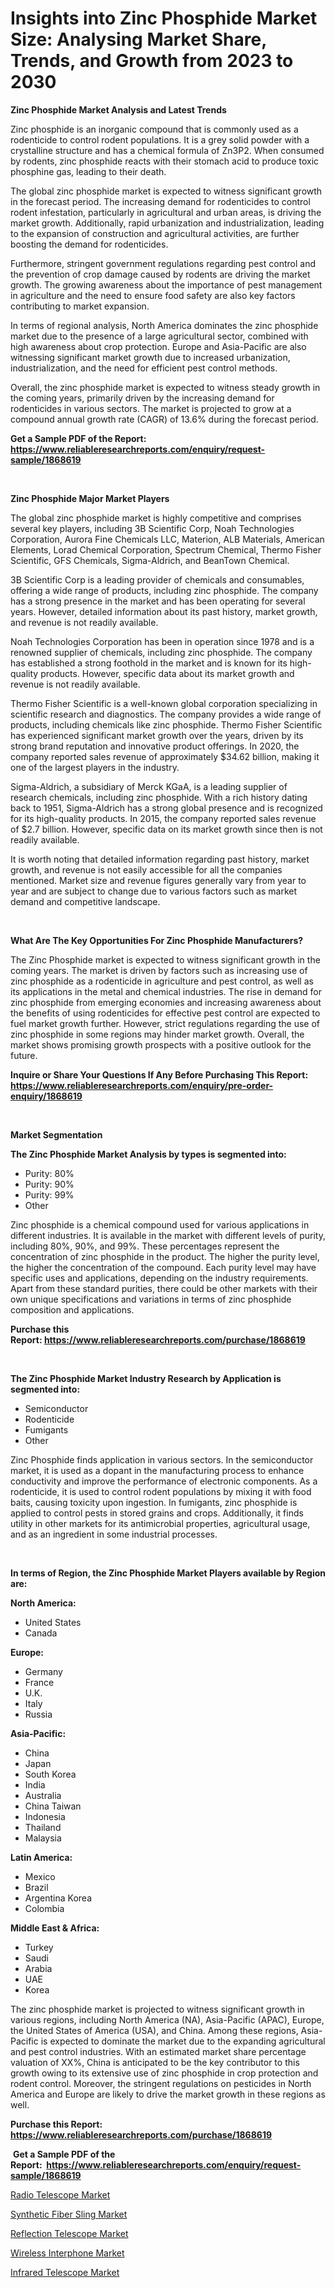 <p><h1>Insights into Zinc Phosphide Market Size: Analysing Market Share, Trends, and Growth from 2023 to 2030</h1></p><p><strong>Zinc Phosphide Market Analysis and Latest Trends</strong></p>
<p><p>Zinc phosphide is an inorganic compound that is commonly used as a rodenticide to control rodent populations. It is a grey solid powder with a crystalline structure and has a chemical formula of Zn3P2. When consumed by rodents, zinc phosphide reacts with their stomach acid to produce toxic phosphine gas, leading to their death.</p><p>The global zinc phosphide market is expected to witness significant growth in the forecast period. The increasing demand for rodenticides to control rodent infestation, particularly in agricultural and urban areas, is driving the market growth. Additionally, rapid urbanization and industrialization, leading to the expansion of construction and agricultural activities, are further boosting the demand for rodenticides.</p><p>Furthermore, stringent government regulations regarding pest control and the prevention of crop damage caused by rodents are driving the market growth. The growing awareness about the importance of pest management in agriculture and the need to ensure food safety are also key factors contributing to market expansion.</p><p>In terms of regional analysis, North America dominates the zinc phosphide market due to the presence of a large agricultural sector, combined with high awareness about crop protection. Europe and Asia-Pacific are also witnessing significant market growth due to increased urbanization, industrialization, and the need for efficient pest control methods.</p><p>Overall, the zinc phosphide market is expected to witness steady growth in the coming years, primarily driven by the increasing demand for rodenticides in various sectors. The market is projected to grow at a compound annual growth rate (CAGR) of 13.6% during the forecast period.</p></p>
<p><strong>Get a Sample PDF of the Report:&nbsp; <a href="https://www.reliableresearchreports.com/enquiry/request-sample/1868619">https://www.reliableresearchreports.com/enquiry/request-sample/1868619</a></strong></p>
<p>&nbsp;</p>
<p><strong>Zinc Phosphide Major Market Players</strong></p>
<p><p>The global zinc phosphide market is highly competitive and comprises several key players, including 3B Scientific Corp, Noah Technologies Corporation, Aurora Fine Chemicals LLC, Materion, ALB Materials, American Elements, Lorad Chemical Corporation, Spectrum Chemical, Thermo Fisher Scientific, GFS Chemicals, Sigma-Aldrich, and BeanTown Chemical.</p><p>3B Scientific Corp is a leading provider of chemicals and consumables, offering a wide range of products, including zinc phosphide. The company has a strong presence in the market and has been operating for several years. However, detailed information about its past history, market growth, and revenue is not readily available.</p><p>Noah Technologies Corporation has been in operation since 1978 and is a renowned supplier of chemicals, including zinc phosphide. The company has established a strong foothold in the market and is known for its high-quality products. However, specific data about its market growth and revenue is not readily available.</p><p>Thermo Fisher Scientific is a well-known global corporation specializing in scientific research and diagnostics. The company provides a wide range of products, including chemicals like zinc phosphide. Thermo Fisher Scientific has experienced significant market growth over the years, driven by its strong brand reputation and innovative product offerings. In 2020, the company reported sales revenue of approximately $34.62 billion, making it one of the largest players in the industry.</p><p>Sigma-Aldrich, a subsidiary of Merck KGaA, is a leading supplier of research chemicals, including zinc phosphide. With a rich history dating back to 1951, Sigma-Aldrich has a strong global presence and is recognized for its high-quality products. In 2015, the company reported sales revenue of $2.7 billion. However, specific data on its market growth since then is not readily available.</p><p>It is worth noting that detailed information regarding past history, market growth, and revenue is not easily accessible for all the companies mentioned. Market size and revenue figures generally vary from year to year and are subject to change due to various factors such as market demand and competitive landscape.</p></p>
<p>&nbsp;</p>
<p><strong>What Are The Key Opportunities For Zinc Phosphide Manufacturers?</strong></p>
<p><p>The Zinc Phosphide market is expected to witness significant growth in the coming years. The market is driven by factors such as increasing use of zinc phosphide as a rodenticide in agriculture and pest control, as well as its applications in the metal and chemical industries. The rise in demand for zinc phosphide from emerging economies and increasing awareness about the benefits of using rodenticides for effective pest control are expected to fuel market growth further. However, strict regulations regarding the use of zinc phosphide in some regions may hinder market growth. Overall, the market shows promising growth prospects with a positive outlook for the future.</p></p>
<p><strong>Inquire or Share Your Questions If Any Before Purchasing This Report: <a href="https://www.reliableresearchreports.com/enquiry/pre-order-enquiry/1868619">https://www.reliableresearchreports.com/enquiry/pre-order-enquiry/1868619</a></strong></p>
<p>&nbsp;</p>
<p><strong>Market Segmentation</strong></p>
<p><strong>The Zinc Phosphide Market Analysis by types is segmented into:</strong></p>
<p><ul><li>Purity: 80%</li><li>Purity: 90%</li><li>Purity: 99%</li><li>Other</li></ul></p>
<p><p>Zinc phosphide is a chemical compound used for various applications in different industries. It is available in the market with different levels of purity, including 80%, 90%, and 99%. These percentages represent the concentration of zinc phosphide in the product. The higher the purity level, the higher the concentration of the compound. Each purity level may have specific uses and applications, depending on the industry requirements. Apart from these standard purities, there could be other markets with their own unique specifications and variations in terms of zinc phosphide composition and applications.</p></p>
<p><strong>Purchase this Report:&nbsp;<a href="https://www.reliableresearchreports.com/purchase/1868619">https://www.reliableresearchreports.com/purchase/1868619</a></strong></p>
<p>&nbsp;</p>
<p><strong>The Zinc Phosphide Market Industry Research by Application is segmented into:</strong></p>
<p><ul><li>Semiconductor</li><li>Rodenticide</li><li>Fumigants</li><li>Other</li></ul></p>
<p><p>Zinc Phosphide finds application in various sectors. In the semiconductor market, it is used as a dopant in the manufacturing process to enhance conductivity and improve the performance of electronic components. As a rodenticide, it is used to control rodent populations by mixing it with food baits, causing toxicity upon ingestion. In fumigants, zinc phosphide is applied to control pests in stored grains and crops. Additionally, it finds utility in other markets for its antimicrobial properties, agricultural usage, and as an ingredient in some industrial processes.</p></p>
<p>&nbsp;</p>
<p><strong>In terms of Region, the Zinc Phosphide Market Players available by Region are:</strong></p>
<p>
    <p> <strong> North America: </strong>
        <ul>
            <li>United States</li>
            <li>Canada</li>
        </ul>
        </p> 
    <p> <strong> Europe: </strong>
        <ul>
            <li>Germany</li>
            <li>France</li>
            <li>U.K.</li>
            <li>Italy</li>
            <li>Russia</li>
        </ul>
        </p> 
    <p> <strong> Asia-Pacific: </strong>
        <ul>
            <li>China</li>
            <li>Japan</li>
            <li>South Korea</li>
            <li>India</li>
            <li>Australia</li>
            <li>China Taiwan</li>
            <li>Indonesia</li>
            <li>Thailand</li>
            <li>Malaysia</li>
        </ul>
        </p> 
    <p> <strong> Latin America: </strong>
        <ul>
            <li>Mexico</li>
            <li>Brazil</li>
            <li>Argentina Korea</li>
            <li>Colombia</li>
        </ul>
        </p> 
    <p> <strong> Middle East & Africa: </strong>
        <ul>
            <li>Turkey</li>
            <li>Saudi</li>
            <li>Arabia</li>
            <li>UAE</li>
            <li>Korea</li>
        </ul>
    </p>
    </p>
<p><p>The zinc phosphide market is projected to witness significant growth in various regions, including North America (NA), Asia-Pacific (APAC), Europe, the United States of America (USA), and China. Among these regions, Asia-Pacific is expected to dominate the market due to the expanding agricultural and pest control industries. With an estimated market share percentage valuation of XX%, China is anticipated to be the key contributor to this growth owing to its extensive use of zinc phosphide in crop protection and rodent control. Moreover, the stringent regulations on pesticides in North America and Europe are likely to drive the market growth in these regions as well.</p></p>
<p><strong>Purchase this Report: <a href="https://www.reliableresearchreports.com/purchase/1868619">https://www.reliableresearchreports.com/purchase/1868619</a></strong></p>
<p>&nbsp;<strong>Get a Sample PDF of the Report:&nbsp;&nbsp;<a href="https://www.reliableresearchreports.com/enquiry/request-sample/1868619">https://www.reliableresearchreports.com/enquiry/request-sample/1868619</a></strong></p>
<p><strong></strong></p>
<p><p><a href="https://medium.com/@ridhantakke90/radio-telescope-market-competitive-analysis-market-trends-and-forecast-to-2030-e90e845bf447">Radio Telescope Market</a></p><p><a href="https://medium.com/@reportprime04/synthetic-fiber-sling-market-insight-market-trends-growth-forecasted-from-2023-to-2030-9ff5bc4b21e6">Synthetic Fiber Sling Market</a></p><p><a href="https://medium.com/@reportprime01/reflection-telescope-market-insights-into-market-cagr-market-trends-and-growth-strategies-f1119457426d">Reflection Telescope Market</a></p><p><a href="https://medium.com/@deirdredavies67/wireless-interphone-market-trends-and-market-analysis-forecasted-for-period-2023-2030-6881d69082af">Wireless Interphone Market</a></p><p><a href="https://medium.com/@reportprime03/infrared-telescope-nbsp-market-focuses-on-market-share-size-and-projected-forecast-till-2030-934a91dd96ea">Infrared Telescope Market</a></p></p>